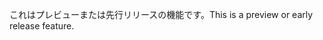 <span data-ttu-id="e3473-101">これはプレビューまたは先行リリースの機能です。</span><span class="sxs-lookup"><span data-stu-id="e3473-101">This is a preview or early release feature.</span></span>